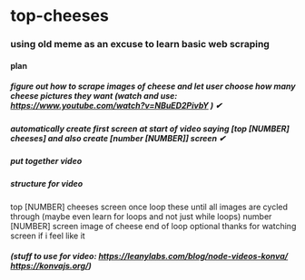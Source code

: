 # top-cheeses

### using old meme as an excuse to learn basic web scraping 

#### plan
##### figure out how to scrape images of cheese and let user choose how many cheese pictures they want (watch and use: https://www.youtube.com/watch?v=NBuED2PivbY ) ✔

##### automatically create first screen at start of video saying \[top \[NUMBER\] cheeses\] and also create \[number \[NUMBER\]\] screen ✔

##### put together video
##### structure for video

top \[NUMBER\] cheeses screen once
loop these until all images are cycled through (maybe even learn for loops and not just while loops)
number \[NUMBER\] screen
image of cheese
end of loop
optional thanks for watching screen if i feel like it

##### (stuff to use for video: https://leanylabs.com/blog/node-videos-konva/ https://konvajs.org/)